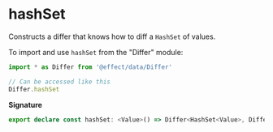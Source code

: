 # hashSet

Constructs a differ that knows how to diff a `HashSet` of values.

To import and use `hashSet` from the "Differ" module:

```ts
import * as Differ from '@effect/data/Differ'

// Can be accessed like this
Differ.hashSet
```

**Signature**

```ts
export declare const hashSet: <Value>() => Differ<HashSet<Value>, Differ.HashSet.Patch<Value>>
```
